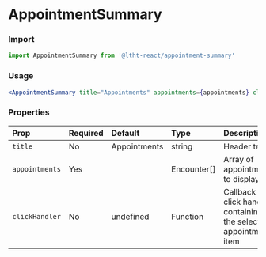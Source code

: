 # AppointmentSummary

### Import

```js
import AppointmentSummary from '@ltht-react/appointment-summary'
```

### Usage

```jsx
<AppointmentSummary title="Appointments" appointments={appointments} clickHandler={handleClick} />
```

### Properties

| Prop           | Required | Default      | Type        | Description                                                     |
| :------------- | :------- | :----------- | :---------- | :-------------------------------------------------------------- |
| `title`        | No       | Appointments | string      | Header text                                                     |
| `appointments` | Yes      |              | Encounter[] | Array of appointments to display                                |
| `clickHandler` | No       | undefined    | Function    | Callback click handler containing the selected appointment item |
